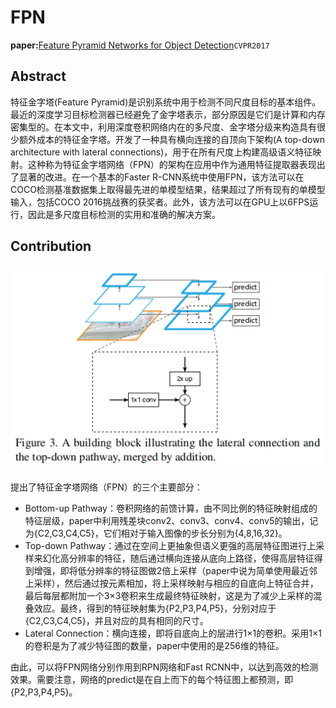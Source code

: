 
# FPN
**paper:**[Feature Pyramid Networks for Object Detection](https://arxiv.org/abs/1612.03144)`CVPR2017`

## Abstract
特征金字塔(Feature Pyramid)是识别系统中用于检测不同尺度目标的基本组件。最近的深度学习目标检测器已经避免了金字塔表示，部分原因是它们是计算和内存密集型的。在本文中，利用深度卷积网络内在的多尺度、金字塔分级来构造具有很少额外成本的特征金字塔。开发了一种具有横向连接的自顶向下架构(A top-down architecture with lateral connections)，用于在所有尺度上构建高级语义特征映射。这种称为特征金字塔网络（FPN）的架构在应用中作为通用特征提取器表现出了显著的改进。在一个基本的Faster R-CNN系统中使用FPN，该方法可以在COCO检测基准数据集上取得最先进的单模型结果，结果超过了所有现有的单模型输入，包括COCO 2016挑战赛的获奖者。此外，该方法可以在GPU上以6FPS运行，因此是多尺度目标检测的实用和准确的解决方案。

## Contribution

![network](image/framenetwork.png)

提出了特征金字塔网络（FPN）的三个主要部分：
- Bottom-up Pathway：卷积网络的前馈计算，由不同比例的特征映射组成的特征层级，paper中利用残差块conv2、conv3、conv4、conv5的输出，记为{C2,C3,C4,C5}，它们相对于输入图像的步长分别为{4,8,16,32}。
- Top-down Pathway：通过在空间上更抽象但语义更强的高层特征图进行上采样来幻化高分辨率的特征，随后通过横向连接从底向上路径，使得高层特征得到增强，即将低分辨率的特征图做2倍上采样（paper中说为简单使用最近邻上采样），然后通过按元素相加，将上采样映射与相应的自底向上特征合并，最后每层都附加一个3×3卷积来生成最终特征映射，这是为了减少上采样的混叠效应。最终，得到的特征映射集为{P2,P3,P4,P5}，分别对应于{C2,C3,C4,C5}，并且对应的具有相同的尺寸。
- Lateral Connection：横向连接，即将自底向上的层进行1×1的卷积。采用1×1的卷积是为了减少特征图的数量，paper中使用的是256维的特征。

由此，可以将FPN网络分别作用到RPN网络和Fast RCNN中，以达到高效的检测效果。需要注意，网络的predict是在自上而下的每个特征图上都预测，即{P2,P3,P4,P5}。

